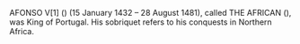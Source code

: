 AFONSO V[1] () (15 January 1432 – 28 August 1481), called THE AFRICAN (), was King of Portugal. His sobriquet refers to his conquests in Northern Africa.

